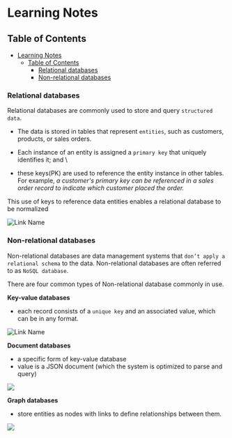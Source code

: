 # Learning Notes

## Table of Contents
- [Learning Notes](#learning-notes)
  - [Table of Contents](#table-of-contents)
    - [Relational databases](#relational-databases)
    - [Non-relational databases](#non-relational-databases)


### Relational databases
Relational databases are commonly used to store and query `structured data`. 

* The data is stored in tables that represent `entities`, such as customers, products, or sales orders. 

* Each instance of an entity is assigned a `primary key` that uniquely identifies it; and \
* these keys(PK) are used to reference the entity instance in other tables. For example, *a customer's primary key can be referenced in a sales order record to indicate which customer placed the order.*

This use of keys to reference data entities enables a relational database to be normalized

![Link Name](https://learn.microsoft.com/en-us/training/wwl-data-ai/explore-core-data-concepts/media/relational-database.png)  

### Non-relational databases
Non-relational databases are data management systems that `don’t apply a relational schema` to the data. Non-relational databases are often referred to as `NoSQL database`.

There are four common types of Non-relational database commonly in use.

**Key-value databases**
* each record consists of a `unique key` and an associated value, which can be in any format.

![Link Name](https://learn.microsoft.com/en-us/training/wwl-data-ai/explore-core-data-concepts/media/key-value-store.png)  

**Document databases**
* a specific form of key-value database
* value is a JSON document (which the system is optimized to parse and query)

![](https://learn.microsoft.com/en-us/training/wwl-data-ai/explore-core-data-concepts/media/document-store.png)  

**Graph databases**
* store entities as nodes with links to define relationships between them.

![](https://learn.microsoft.com/en-us/training/wwl-data-ai/explore-core-data-concepts/media/graph.png)  

